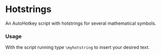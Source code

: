 # Hotstrings
An AutoHotkey script with hotstrings for several mathematical symbols.

### Usage

With the script running type ```\myhotstring``` to insert your desired text.

